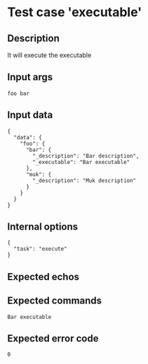 # Test case 'executable'

## Description

It will execute the executable

## Input args

    foo bar

## Input data

    {
      "data": {
        "foo": {
          "bar": {
            "_description": "Bar description",
            "_executable": "Bar executable"
          },
          "muk": {
            "_description": "Muk description"
          }
        }
      }
    }

## Internal options

    {
      "task": "execute"
    }

## Expected echos

## Expected commands

    Bar executable

## Expected error code

    0
